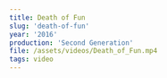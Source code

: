 ```yaml
---
title: Death of Fun
slug: 'death-of-fun'
year: '2016'
production: 'Second Generation'
file: /assets/videos/Death_of_Fun.mp4
tags: video
---
```

